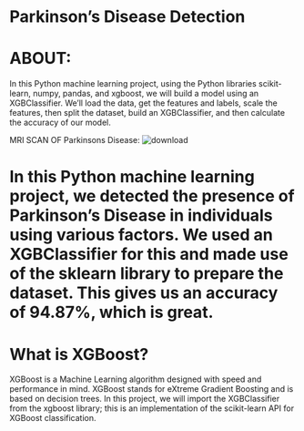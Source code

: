 # Parkinson’s Disease Detection

# ABOUT:
In this Python machine learning project, using the Python libraries scikit-learn, numpy, pandas, and xgboost, we will build a model using an XGBClassifier. We’ll load the data, get the features and labels, scale the features, then split the dataset, build an XGBClassifier, and then calculate the accuracy of our model.

MRI SCAN OF Parkinsons Disease:
![download](https://user-images.githubusercontent.com/56868253/124424376-8d3def00-dd84-11eb-9770-de967df8f51e.png)



# In this Python machine learning project, we detected the presence of Parkinson’s Disease in individuals using various factors. We used an XGBClassifier for this and made use of the sklearn library to prepare the dataset. This gives us an accuracy of 94.87%, which is great.


# What is XGBoost?

XGBoost is a Machine Learning algorithm designed with speed and performance in mind. XGBoost stands for eXtreme Gradient Boosting and is based on decision trees. In this project, we will import the XGBClassifier from the xgboost library; this is an implementation of the scikit-learn API for XGBoost classification.
